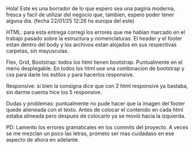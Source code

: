 Hola! Este es una borrador de lo que espero sea una pagina moderna, fresca y facil de utilizar del negocio que, tambien, espero poder tener alguna dia. (fecha 22/01/25 12:26 hs europa del este)

HTML: para esta entrega corregí los errores que me habian marcado en el trabajo pasado sobre la estructura y nomenclaturas. El header y el footer estan dentro del body y los archivos estan alojados en sus respectivas carpetas, sin mayusculas.

Flex, Grid, Bootstrap: todos los html tienen bootstrap. Puntualmente en el menú desplegable. En todos los html use una combinacion de bootstrap y css para darle los estilos y para hacerlos responsive.

Responsive: si bien la consigna dice que con 2 html responsive ya bastaba, sin darme cuenta hice los 5 responsive. 

Dudas y problemas: puntualmente no pude hacer que la imagen del footer quede alieneada con el texto. Antes de colocar el contenido en cada html estaba alineada pero despues de colocarlo ya se movió hacia la izquierda.

PD: Lamento los errores gramaticales en los commits del proyecto. A veces se me mezclan un poco las letras, prometo ser mas cuidadaso en ese aspecto de ahora en adelante. 
